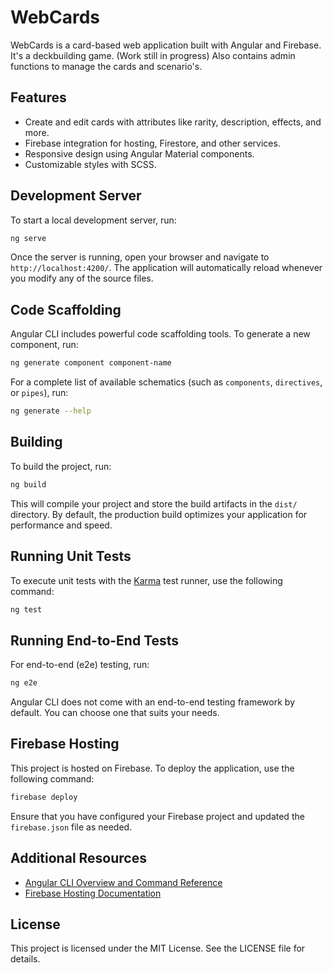 # WebCards

WebCards is a card-based web application built with Angular and Firebase.
It's a deckbuilding game. (Work still in progress)
Also contains admin functions to manage the cards and scenario's.

## Features

- Create and edit cards with attributes like rarity, description, effects, and more.
- Firebase integration for hosting, Firestore, and other services.
- Responsive design using Angular Material components.
- Customizable styles with SCSS.

## Development Server

To start a local development server, run:

```bash
ng serve
```

Once the server is running, open your browser and navigate to `http://localhost:4200/`. The application will automatically reload whenever you modify any of the source files.

## Code Scaffolding

Angular CLI includes powerful code scaffolding tools. To generate a new component, run:

```bash
ng generate component component-name
```

For a complete list of available schematics (such as `components`, `directives`, or `pipes`), run:

```bash
ng generate --help
```

## Building

To build the project, run:

```bash
ng build
```

This will compile your project and store the build artifacts in the `dist/` directory. By default, the production build optimizes your application for performance and speed.

## Running Unit Tests

To execute unit tests with the [Karma](https://karma-runner.github.io) test runner, use the following command:

```bash
ng test
```

## Running End-to-End Tests

For end-to-end (e2e) testing, run:

```bash
ng e2e
```

Angular CLI does not come with an end-to-end testing framework by default. You can choose one that suits your needs.

## Firebase Hosting

This project is hosted on Firebase. To deploy the application, use the following command:

```bash
firebase deploy
```

Ensure that you have configured your Firebase project and updated the `firebase.json` file as needed.

## Additional Resources

- [Angular CLI Overview and Command Reference](https://angular.dev/tools/cli)
- [Firebase Hosting Documentation](https://firebase.google.com/docs/hosting)

## License

This project is licensed under the MIT License. See the LICENSE file for details.
